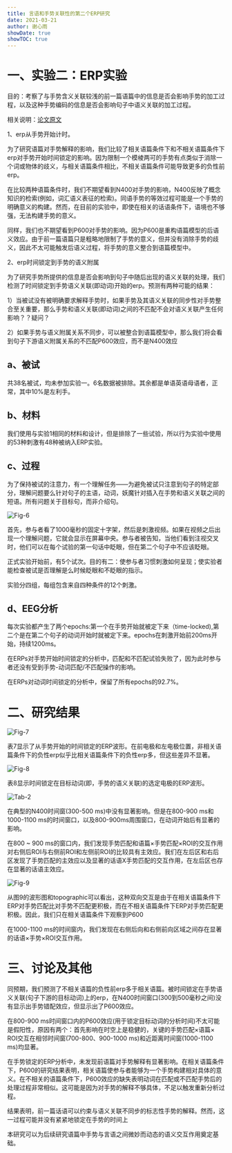 ```yaml
---
title: 言语和手势关联性的第二个ERP研究
date: 2021-03-21
author: 谢心雨
showDate: true
showTOC: true
---
```


# 一、实验二：ERP实验

目的：考察了与手势含义关联较浅的前一篇语篇中的信息是否会影响手势的加工过程，以及这种手势编码的信息是否会影响句子中语义关联的加工过程。

相关说明：[论文原文](../Source_Files/2021-03-21-XXY1.pdf)

1、erp从手势开始计时。

为了研究语篇对手势解释的影响，我们比较了相关语篇条件下和不相关语篇条件下erp对手势开始时间锁定的影响。因为限制一个模棱两可的手势有点类似于消除一个词或物体的歧义，与相关语篇条件相比，不相关语篇条件可能导致更多的负性前erp。

在比较两种语篇条件时，我们不期望看到N400对手势的影响，N400反映了概念知识的检索(例如，词汇语义表征的检索)。同语手势的等效过程可能是一个手势的明确意义的构建。然而，在目前的实验中，即使在相关的话语条件下，语境也不够强，无法构建手势的意义。

同样，我们也不期望看到P600对手势的影响。因为P600是重构语篇模型的后语义效应。由于前一篇语篇只是粗略地限制了手势的意义，但并没有消除手势的歧义，因此不太可能触发后语义过程，将手势的意义整合到语篇模型中。

2、erp时间锁定到手势的语义附属

为了研究手势所提供的信息是否会影响到句子中随后出现的语义关联的处理，我们检测了时间锁定到手势语义关联(即动词)开始的erp。预测有两种可能的结果：

1）当被试没有被明确要求解释手势时，如果手势及其语义关联的同步性对手势整合至关重要，那么手势和语义关联(即动词)之间的不匹配不会对语义关联产生任何影响？？疑问？

2）如果手势与语义附属关系不同步，可以被整合到语篇模型中，那么我们将会看到句子下游语义附属关系的不匹配P600效应，而不是N400效应

## a、被试

共38名被试，均未参加实验一。6名数据被排除。其余都是单语英语母语者，正常，其中10%是左利手。

## b、材料

我们使用与实验1相同的材料和设计，但是排除了一些试验，所以行为实验中使用的53种刺激有48种被纳入ERP实验。

## c、过程

为了保持被试的注意力，有一个理解任务——为避免被试只注意到句子的特定部分，理解问题要么针对句子的主语，动词，妖魔针对插入在手势和语义关联之间的短语。所有问题关于目标句，而非介绍句。

![Fig-6](../Supporting_Information/2021-03-21-XXY2-Fig-6.png)

首先，参与者看了1000毫秒的固定十字架，然后是刺激视频。如果在视频之后出现一个理解问题，它就会显示在屏幕中央。参与者被告知，当他们看到注视交叉时，他们可以在每个试验的第一句话中眨眼，但在第二个句子中不应该眨眼。

正式实验开始前，有5个试次。目的有二：使参与者习惯刺激如何呈现；使实验者能检查被试是否理解是么时候眨眼和不眨眼的指示。

实验分四组，每组包含来自四种条件的12个刺激。

## d、EEG分析

每次实验都产生了两个epochs:第一个在手势开始就被定下来（time-locked),第二个是在第二个句子的动词开始时就被定下来。epochs在刺激开始前200ms开始，持续1200ms。

在ERPs对手势开始时间锁定的分析中，匹配和不匹配试验失败了，因为此时参与者还没有受到手势-动词匹配/不匹配操作的影响。

在ERPs对动词时间锁定的分析中，保留了所有epochs的92.7%。

# 二、研究结果

![Fig-7](../Supporting_Information/2021-03-21-XXY2-Fig-7.png)

表7显示了从手势开始的时间锁定的ERP波形。在前电极和左电极位置，非相关语篇条件下的负性erp似乎比相关语篇条件下的负性erp多，但这些差异不显著。

![Fig-8](../Supporting_Information/2021-03-21-XXY2-Fig-8.png)

表8显示时间锁定在目标动词(即，手势的语义关联)的选定电极的ERP波形。

![Tab-2](../Supporting_Information/2021-03-21-XXY2-Tab-2.png)

在典型的N400时间窗(300-500 ms)中没有显著影响。但是在800-900 ms和1000-1100 ms的时间窗口，以及800-900ms周围窗口，在动词开始后有显著的影响。

在800 ~ 900 ms的窗口内，我们发现手势匹配和语篇×手势匹配×ROI的交互作用对右侧后ROI与右侧前ROI和左侧前ROI的比较具有主效应。我们在左后区和右后区发现了手势匹配的主效应以及显著的话语X手势匹配的交互作用，在左后区也存在显著的话语主效应。

![Fig-9](../Supporting_Information/2021-03-21-XXY2-Fig-9.png)

从图9的波形图和topographic可以看出，这种双向交互是由于在相关语篇条件下ERP对手势匹配比对手势不匹配更积极，而在不相关语篇条件下ERP对手势匹配更积极。因此，我们只在相关语篇条件下观察到P600

在1000-1100 ms的时间窗内，我们发现在右侧后向和右侧前向区域之间存在显著的话语×手势×ROI交互作用。

# 三、讨论及其他

同预期，我们预测了不相关语篇的负性前erp多于相关语篇。被时间锁定在手势语义关联(句子下游的目标动词)上的erp，在N400时间窗口(300到500毫秒之间)没有显示出手势错配效应，但显示出了P600效应。

在800-900 ms时间窗口内的P600效应(用于锁定目标动词的分析时间)不太可能是假阳性，原因有两个：首先影响在时空上是稳健的，关键的手势匹配×语篇× ROI交互在相邻时间窗(700-800、900-1000 ms)和近距离时间窗(1000-1100 ms)均显著。

在手势锁定的ERP分析中，未发现前语篇对手势解释有显著影响。在相关语篇条件下，P600的研究结果表明，相关语篇使参与者能够为一个手势构建相对具体的意义。在不相关的语篇条件下，P600效应的缺失表明动词在匹配或不匹配手势后的处理过程非常相似。这可能是因为对手势的解释不够具体，不足以触发重新分析过程。

结果表明，前一篇话语可以约束与语义关联不同步的标志性手势的解释。然而，这一过程可能并没有紧紧地锁定在手势的时间上

本研究可以为后续研究语篇中手势与言语之间微妙而动态的语义交互作用奠定基础。
